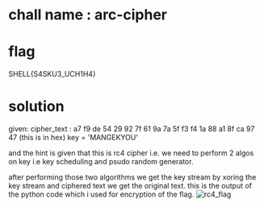 # chall name : arc-cipher

# flag
SHELL{S4SKU3_UCH1H4}

# solution
given:
cipher_text :
a7 f9 de 54 29 92 7f 61 9a 7a 5f f3 f4 1a 88 a1 8f ca 97 47
(this is in hex)
key = 'MANGEKYOU'

and the hint is given that this is rc4 cipher i.e.
we need to perform 2 algos on key i.e 
key scheduling and psudo random generator.

after performing those two algorithms we get the key stream 
by xoring the key stream and ciphered text we get the original text.
this is the output of the python code which i used for encryption of the flag.
![rc4_flag](https://user-images.githubusercontent.com/70768880/119309775-615f2200-bc8c-11eb-898b-2a68c54a0f6f.png)

